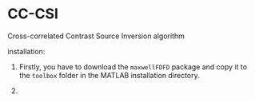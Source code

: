 # CC-CSI
Cross-correlated Contrast Source Inversion algorithm

installation:

1. Firstly, you have to download the ``maxwellFDFD`` package and copy it to the ``toolbox`` folder in the MATLAB installation directory.

2.